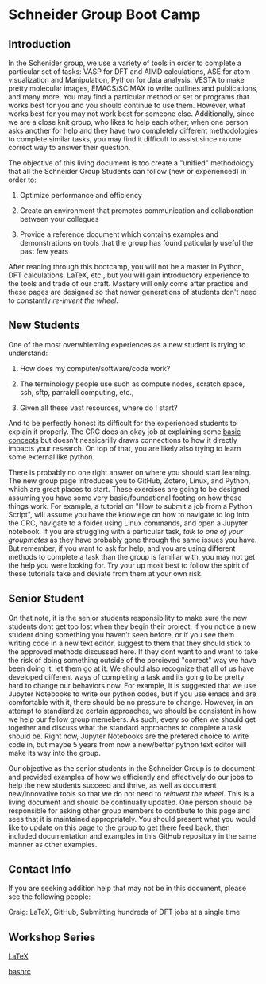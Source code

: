 # Schneider Group Boot Camp

## Introduction

In the Schenider group, we use a variety of tools in order to complete a particular set of tasks: VASP for DFT and AIMD calculations, ASE for atom visualization and Manipulation, Python for data analysis, VESTA to make pretty molecular images, EMACS/SCIMAX to write outlines and publications, and many more. You may find a particular method or set or programs that works best for you and you should continue to use them. However, what works best for you may not work best for someone else. Additionally, since we are a close knit group, who likes to help each other; when one person asks another for help and they have two completely different methodologies to complete similar tasks, you may find it difficult to assist since no one correct way to answer their question.

The objective of this living document is too create a "unified" methodology that all the Schneider Group Students can follow (new or experienced) in order to:

1. Optimize performance and efficiency

2. Create an environment that promotes communication and collaboration between your collegues

3. Provide a reference document which contains examples and demonstrations on tools that the group has found paticularly useful the past few years

After reading through this bootcamp, you will not be a master in Python, DFT calculations, LaTeX, etc., but you will gain introductory experience to the tools and trade of our craft. Mastery will only come after practice and these pages are designed so that newer generations of students don't need to constantly *re-invent the wheel*.

## New Students

One of the most overwhleming experiences as a new student is trying to understand: 

1. How does my computer/software/code work? 

2. The terminology people use such as compute nodes, scratch space, ssh, sftp, parralell computing, etc., 

3. Given all these vast resources, where do I start? 

And to be perfectly honest its difficult for the experienced students to explain it properly. The CRC does an okay job at explaining some [basic concepts](https://docs.crc.nd.edu/new_user/quick_start.html) but doesn't nessicarilly draws connections to how it directly impacts your research. On top of that, you are likely also trying to learn some external like python. 

There is probably no one right answer on where you should start learning. The new group page introduces you to GitHub, Zotero, Linux, and Python, which are great places to start. These exercises are going to be designed assuming you have some very basic/foundational footing on how these things work. For example, a tutorial on "How to submit a job from a Python Script", will assume you have the knowlege on how to navigate to log into the CRC, navigate to a folder using Linux commands, and open a Jupyter notebook. If you are struggling with a particular task, *talk to one of your groupmates* as they have probably gone through the same issues you have. But remember, if you want to ask for help, and you are using different methods to complete a task than the group is familiar with, you may not get the help you were looking for. Try your up most best to follow the spirit of these tutorials take and deviate from them at your own risk.

## Senior Student

On that note, it is the senior students responsibility to make sure the new students dont get too lost when they begin their project. If you notice a new student doing something you haven't seen before, or if you see them writing code in a new text editor, suggest to them that they should stick to the approved methods discussed here. If they dont want to and want to take the risk of doing something outside of the percieved "correct" way we have been doing it, let them go at it. We should also recognize that all of us have developed different ways of completing a task and its going to be pretty hard to change our behaviors now. For example, it is suggested that we use Jupyter Notebooks to write our python codes, but if you use emacs and are comfortable with it, there should be no pressure to change. However, in an attempt to standiardize certain approaches, we should be consistent in how we help our fellow group memebers. As such, every so often we should get together and discuss what the standard approaches to complete a task should be. Right now, Jupyter Notebooks are the prefered choice to write code in, but maybe 5 years from now a new/better python text editor will make its way into the group.

Our objective as the senior students in the Schneider Group is to document and provided examples of how we efficiently and effectively do our jobs to help the new students succeed and thrive, as well as document new/innovative tools so that we do not need to *reinvent the wheel*. This is a living document and should be continually updated. One person should be responsible for asking other group members to contibute to this page and sees that it is maintained appropriately. You should present what you would like to update on this page to the group to get there feed back, then included documentation and examples in this GitHub repository in the same manner as other examples. 

## Contact Info
If you are seeking addition help that may not be in this document, please see the following people:

Craig: LaTeX, GitHub, Submitting hundreds of DFT jobs at a single time

## Workshop Series

[LaTeX](workshops/LaTeX/latex.md)

[bashrc](workshops/BashRC/README.md)
